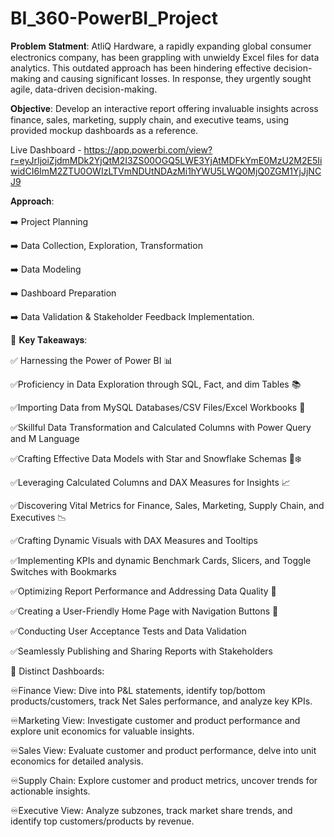 # BI_360-PowerBI_Project

𝐏𝐫𝐨𝐛𝐥𝐞𝐦 𝐒𝐭𝐚𝐭𝐦𝐞𝐧𝐭:
AtliQ Hardware, a rapidly expanding global consumer electronics company, has been grappling with unwieldy Excel files for data analytics. This outdated approach has been hindering effective decision-making and causing significant losses. In response, they urgently sought agile, data-driven decision-making.

𝐎𝐛𝐣𝐞𝐜𝐭𝐢𝐯𝐞:
Develop an interactive report offering invaluable insights across finance, sales, marketing, supply chain, and executive teams, using provided mockup dashboards as a reference.

Live Dashboard - https://app.powerbi.com/view?r=eyJrIjoiZjdmMDk2YjQtM2I3ZS00OGQ5LWE3YjAtMDFkYmE0MzU2M2E5IiwidCI6ImM2ZTU0OWIzLTVmNDUtNDAzMi1hYWU5LWQ0MjQ0ZGM1YjJjNCJ9

𝐀𝐩𝐩𝐫𝐨𝐚𝐜𝐡:

 ➡️ Project Planning
 
 ➡️ Data Collection, Exploration, Transformation
 
 ➡️ Data Modeling
 
 ➡️ Dashboard Preparation
 
 ➡️ Data Validation & Stakeholder Feedback Implementation.


🔑 𝐊𝐞𝐲 𝐓𝐚𝐤𝐞𝐚𝐰𝐚𝐲𝐬:

✅ Harnessing the Power of Power BI 📊

✅Proficiency in Data Exploration through SQL, Fact, and dim Tables 📚

✅Importing Data from MySQL Databases/CSV Files/Excel Workbooks 📂

✅Skillful Data Transformation and Calculated Columns with Power Query and M Language

✅Crafting Effective Data Models with Star and Snowflake Schemas 🌟❄️

✅Leveraging Calculated Columns and DAX Measures for Insights 📈

✅Discovering Vital Metrics for Finance, Sales, Marketing, Supply Chain, and Executives 📉

✅Crafting Dynamic Visuals with DAX Measures and Tooltips

✅Implementing KPIs and dynamic Benchmark Cards, Slicers, and Toggle Switches with Bookmarks

✅Optimizing Report Performance and Addressing Data Quality 🚀

✅Creating a User-Friendly Home Page with Navigation Buttons 🔗

✅Conducting User Acceptance Tests and Data Validation

✅Seamlessly Publishing and Sharing Reports with Stakeholders



💼 Distinct Dashboards:

♾️Finance View: Dive into P&L statements, identify top/bottom products/customers, track Net Sales performance, and analyze key KPIs.

♾️Marketing View: Investigate customer and product performance and explore unit economics for valuable insights.

♾️Sales View: Evaluate customer and product performance, delve into unit economics for detailed analysis.

♾️Supply Chain: Explore customer and product metrics, uncover trends for actionable insights.

♾️Executive View: Analyze subzones, track market share trends, and identify top customers/products by revenue.
